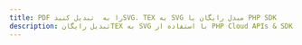 ---title: PDF را به  تبدیل کنیدSVG، TEX به SVG مبدل رایگان یا PHP SDKdescription: تبدیل رایگانTEX به SVG با استفاده از PHP Cloud APIs & SDK همچنین اسناد PDF را در Cloud ایجاد، ویرایش و رندر کنید.---